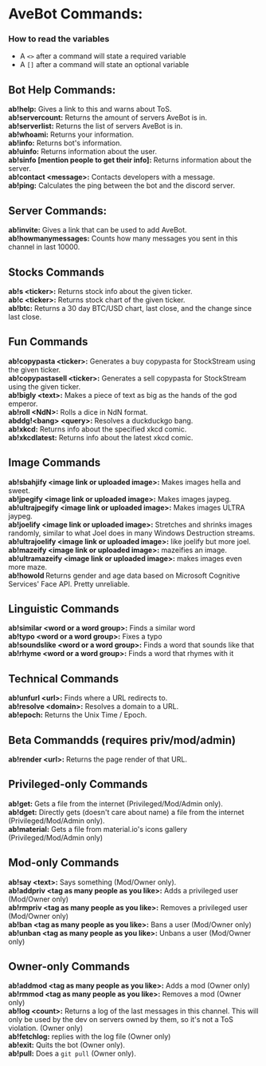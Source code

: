# AveBot Commands:<br>

### How to read the variables
- A `<>` after a command will state a required variable
- A `[]` after a command will state an optional variable

## Bot Help Commands:<br>
**ab!help:** Gives a link to this and warns about ToS.<br>
**ab!servercount:** Returns the amount of servers AveBot is in.<br>
**ab!serverlist:** Returns the list of servers AveBot is in.<br>
**ab!whoami:** Returns your information.<br>
**ab!info:** Returns bot's information.<br>
**ab!uinfo:** Returns information about the user.<br>
**ab!sinfo [mention people to get their info]:** Returns information about the server.<br>
**ab!contact \<message>:** Contacts developers with a message.<br>
**ab!ping:** Calculates the ping between the bot and the discord server.

## Server Commands:<br>
**ab!invite:** Gives a link that can be used to add AveBot.<br>
**ab!howmanymessages:** Counts how many messages you sent in this channel in last 10000.<br>

## Stocks Commands<br>
**ab!s \<ticker>:** Returns stock info about the given ticker.<br>
**ab!c \<ticker>:** Returns stock chart of the given ticker.<br>
**ab!btc:** Returns a 30 day BTC/USD chart, last close, and the change since last close.<br>

## Fun Commands<br>
**ab!copypasta \<ticker>:** Generates a buy copypasta for StockStream using the given ticker.<br>
**ab!copypastasell \<ticker>:** Generates a sell copypasta for StockStream using the given ticker.<br>
**ab!bigly \<text>:** Makes a piece of text as big as the hands of the god emperor.<br>
**ab!roll \<NdN>:** Rolls a dice in NdN format.<br>
**abddg!\<bang> \<query>:** Resolves a duckduckgo bang.<br>
**ab!xkcd:** Returns info about the specified xkcd comic.<br>
**ab!xkcdlatest:** Returns info about the latest xkcd comic.<br>

## Image Commands<br>
**ab!sbahjify \<image link or uploaded image>:** Makes images hella and sweet.<br>
**ab!jpegify \<image link or uploaded image>:** Makes images jaypeg.<br>
**ab!ultrajpegify \<image link or uploaded image>:** Makes images ULTRA jaypeg.<br>
**ab!joelify \<image link or uploaded image>:** Stretches and shrinks images randomly, similar to what Joel does in many Windows Destruction streams.<br>
**ab!ultrajoelify \<image link or uploaded image>:** like joelify but more joel.<br>
**ab!mazeify \<image link or uploaded image>:** mazeifies an image.<br>
**ab!ultramazeify \<image link or uploaded image>:** makes images even more maze.<br>
**ab!howold <attach or link image>** Returns gender and age data based on Microsoft Cognitive Services' Face API. Pretty unreliable. <br>

## Linguistic Commands<br>
**ab!similar \<word or a word group>:** Finds a similar word<br>
**ab!typo \<word or a word group>:** Fixes a typo<br>
**ab!soundslike \<word or a word group>:** Finds a word that sounds like that<br>
**ab!rhyme \<word or a word group>:** Finds a word that rhymes with it<br>

## Technical Commands<br>
**ab!unfurl \<url>:** Finds where a URL redirects to.<br>
**ab!resolve \<domain>:** Resolves a domain to a URL.<br>
**ab!epoch:** Returns the Unix Time / Epoch.<br>

## Beta Commandds (requires priv/mod/admin)<br>
**ab!render \<url>:** Returns the page render of that URL.<br>

## Privileged-only Commands<br>
**ab!get:** Gets a file from the internet (Privileged/Mod/Admin only).<br>
**ab!dget:** Directly gets (doesn't care about name) a file from the internet (Privileged/Mod/Admin only).<br>
**ab!material:** Gets a file from material.io's icons gallery (Privileged/Mod/Admin only)<br>

## Mod-only Commands<br>
**ab!say \<text>:** Says something (Mod/Owner only).<br>
**ab!addpriv \<tag as many people as you like>:** Adds a privileged user (Mod/Owner only)<br>
**ab!rmpriv \<tag as many people as you like>:** Removes a privileged user (Mod/Owner only)<br>
**ab!ban \<tag as many people as you like>:** Bans a user (Mod/Owner only)<br>
**ab!unban \<tag as many people as you like>:** Unbans a user (Mod/Owner only)<br>

## Owner-only Commands<br>
**ab!addmod \<tag as many people as you like>:** Adds a mod (Owner only)<br>
**ab!rmmod \<tag as many people as you like>:** Removes a mod (Owner only)<br>
**ab!log \<count>:** Returns a log of the last <count> messages in this channel. This will only be used by the dev on servers owned by them, so it's not a ToS violation. (Owner only)<br>
**ab!fetchlog:** replies with the log file (Owner only)<br>
**ab!exit:** Quits the bot (Owner only).<br>
**ab!pull:** Does a `git pull` (Owner only).<br>
